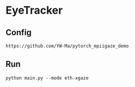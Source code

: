 # EyeTracker
## Config
```
https://github.com/YW-Ma/pytorch_mpiigaze_demo
```
## Run
```
python main.py --mode eth-xgaze
```
